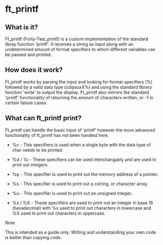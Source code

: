 # ft_printf

## What is it?

Ft_printf (Forty-Two_printf) is a custom implementation of the standard libray function 'printf'. It receives a string as input along with an undetermined amount of format specifiers to which different variables can be passed and printed. 

## How does it work?

Ft_printf works by parsing the input and looking for format specifiers (%) followed by a valid data type (cdipsuxX%) and using the standard library function 'write' to output the display. Ft_printf also mirrors the standard 'printf' functionality of returning the amount of characters written, or -1 in certain failure cases.

## What can ft_printf print?

Ft_printf can handle the basic input of 'printf' however the more advanced functionality of ft_printf has not been handled here.

 - %c - This specifiers is used when a single byte with the data type of char needs to be printed.

 - %d / %i - These specifiers can be used interchangably and are used to print out integers.

 - %p - This specifier is used to print out the memory address of a pointer. 

 - %s - This specifier is used to print out a cstring, or character array.

 - %u - This specifier is used to print out an unsigned integer.

 - %x / %X - These specifiers are used to print out an integer in base 16 (hexadecimal) with %x used to print out characters in lowercase and %X used to print out characters in uppercase.

 > [!NOTE]
> This is intended as a guide only. Writing and understanding your own code is better than copying code.